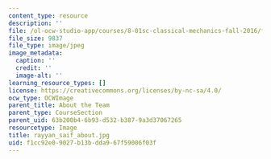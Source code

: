 ```yaml
---
content_type: resource
description: ''
file: /ol-ocw-studio-app/courses/8-01sc-classical-mechanics-fall-2016/f1cc92e09027b13bdda967f59006f03f_rayyan_saif_about.jpg
file_size: 9837
file_type: image/jpeg
image_metadata:
  caption: ''
  credit: ''
  image-alt: ''
learning_resource_types: []
license: https://creativecommons.org/licenses/by-nc-sa/4.0/
ocw_type: OCWImage
parent_title: About the Team
parent_type: CourseSection
parent_uid: 63b200b4-6b93-d532-b387-9a3d37067265
resourcetype: Image
title: rayyan_saif_about.jpg
uid: f1cc92e0-9027-b13b-dda9-67f59006f03f
---
```

